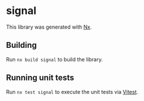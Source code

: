 # signal

This library was generated with [Nx](https://nx.dev).

## Building

Run `nx build signal` to build the library.

## Running unit tests

Run `nx test signal` to execute the unit tests via [Vitest](https://vitest.dev/).
